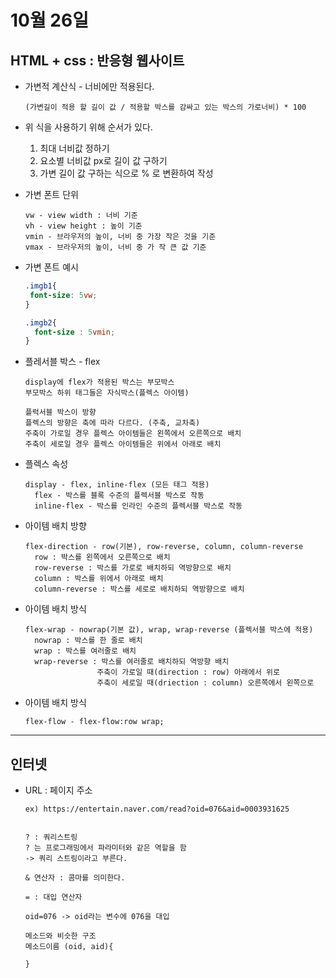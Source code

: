 # 10월 26일

## HTML + css : 반응형 웹사이트

- 가변적 계산식 - 너비에만 적용된다.

      (가변길이 적용 할 길이 값 / 적용할 박스를 감싸고 있는 박스의 가로너비) * 100

- 위 식을 사용하기 위해 순서가 있다.
  1. 최대 너비값 정하기
  2. 요소별 너비값 px로 길이 값 구하기
  3. 가변 길이 값 구하는 식으로 % 로 변환하여 작성

- 가변 폰트 단위

      vw - view width : 너비 기준
      vh - view height : 높이 기준
      vmin - 브라우저의 높이, 너비 중 가장 작은 것을 기준
      vmax - 브라우저의 높이, 너비 중 가 작 큰 값 기준

- 가변 폰트 예시
  ```css
  .imgb1{
   font-size: 5vw;
  }

  .imgb2{
    font-size : 5vmin;
  }
  ```

- 플레서블 박스 - flex
  
      display에 flex가 적용된 박스는 부모박스
      부모박스 하위 태그들은 자식박스(플렉스 아이템)

      플럭서블 박스이 방향
      플렉스의 방향은 축에 따라 다르다. (주축, 교차축)
      주축이 가로일 경우 플렉스 아이템들은 왼쪽에서 오른쪽으로 배치
      주축이 세로일 경우 플렉스 아이템들은 위에서 아래로 배치

- 플렉스 속성

      display - flex, inline-flex (모든 태그 적용)
        flex - 박스를 블록 수준의 플렉서블 박스로 작동
        inline-flex - 박스를 인라인 수준의 플렉서블 박스로 작동

- 아이템 배치 방향

      flex-direction - row(기본), row-reverse, column, column-reverse
        row : 박스를 왼쪽에서 오른쪽으로 배치
        row-reverse : 박스를 가로로 배치하되 역방향으로 배치
        column : 박스를 위에서 아래로 배치
        column-reverse : 박스를 세로로 배치하되 역방향으로 배치

- 아이템 배치 방식

      flex-wrap - nowrap(기본 값), wrap, wrap-reverse (플렉서블 박스에 적용)
        nowrap : 박스를 한 줄로 배치
        wrap : 박스를 여러줄로 배치
        wrap-reverse : 박스를 여러줄로 배치하되 역방향 배치 
                      주축이 가로일 때(direction : row) 아래에서 위로
                      주축이 세로일 때(driection : column) 오른쪽에서 왼쪽으로

- 아이템 배치 방식

      flex-flow - flex-flow:row wrap;


-----

## 인터넷

- URL : 페이지 주소

      ex) https://entertain.naver.com/read?oid=076&aid=0003931625


      ? : 쿼리스트링
      ? 는 프로그래밍에서 파라미터와 같은 역할을 함
      -> 쿼리 스트링이라고 부른다.

      & 연산자 : 콤마를 의미한다.

      = : 대입 연산자

      oid=076 -> oid라는 변수에 076을 대입

      메소드와 비슷한 구조
      메소드이름 (oid, aid){

      }

      

